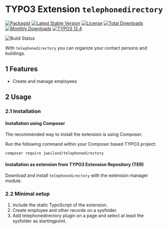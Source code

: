 # TYPO3 Extension `telephonedirectory`

[![Packagist][packagist-logo-stable]][extension-packagist-url]
[![Latest Stable Version][extension-build-shield]][extension-ter-url]
[![License][LICENSE_BADGE]][extension-packagist-url]
[![Total Downloads][extension-downloads-badge]][extension-packagist-url]
[![Monthly Downloads][extension-monthly-downloads]][extension-packagist-url]
[![TYPO3 12.4][TYPO3-shield]][TYPO3-12-url]

![Build Status](https://github.com/jweiland-net/telephonedirectory/actions/workflows/ci.yml/badge.svg)

With `telephonedirectory` you can organize your contact persons and buildings.

## 1 Features

* Create and manage employees

## 2 Usage

### 2.1 Installation

#### Installation using Composer

The recommended way to install the extension is using Composer.

Run the following command within your Composer based TYPO3 project:

```
composer require jweiland/telephonedirectory
```

#### Installation as extension from TYPO3 Extension Repository (TER)

Download and install `telephonedirectory` with the extension manager module.

### 2.2 Minimal setup

1) Include the static TypoScript of the extension.
2) Create employee and other records on a sysfolder.
3) Add telephonedirectory plugin on a page and select at least the sysfolder as startingpoint.

<!-- MARKDOWN LINKS & IMAGES -->

[extension-build-shield]: https://poser.pugx.org/jweiland/telephonedirectory/v/stable.svg?style=for-the-badge

[extension-downloads-badge]: https://poser.pugx.org/jweiland/telephonedirectory/d/total.svg?style=for-the-badge

[extension-monthly-downloads]: https://poser.pugx.org/jweiland/telephonedirectory/d/monthly?style=for-the-badge

[extension-ter-url]: https://extensions.typo3.org/extension/telephonedirectory/

[extension-packagist-url]: https://packagist.org/packages/jweiland/telephonedirectory/

[packagist-logo-stable]: https://img.shields.io/badge/--grey.svg?style=for-the-badge&logo=packagist&logoColor=white

[TYPO3-12-url]: https://get.typo3.org/version/12

[TYPO3-shield]: https://img.shields.io/badge/TYPO3-12.4-green.svg?style=for-the-badge&logo=typo3

[LICENSE_BADGE]: http://poser.pugx.org/jweiland/telephonedirectory/license?style=for-the-badge
